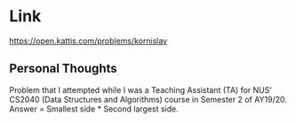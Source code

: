 # Link

https://open.kattis.com/problems/kornislav

## Personal Thoughts

Problem that I attempted while I was a Teaching Assistant (TA) for NUS' CS2040 (Data Structures and Algorithms) course in Semester 2 of AY19/20. Answer = Smallest side * Second largest side.

